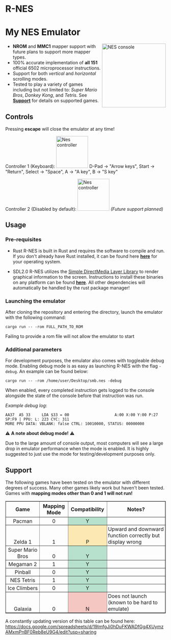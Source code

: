

# R-NES 

# My NES Emulator

<img src="https://upload.wikimedia.org/wikipedia/commons/thumb/b/b2/NES-Console-Set.png/1280px-NES-Console-Set.png"
     align="right" alt="NES console" width="200">

* <b>NROM</b> and <b>MMC1</b> mapper support with future plans to support more mapper types.
* 100% accurate implementation of <b>all 151</b> official 6502 microprocessor instructions.
* Support for both <i>vertical</i> and <i>horizontal</i> scrolling modes.
* Tested to play a variety of games including but not limited to: *Super Mario Bros*, *Donkey Kong*, and *Tetris*.
  See <a href="#support"><b>Support</b></a> for details on supported games.



## Controls
Pressing **escape** will close the emulator at any time!

Controller 1 (Keyboard):
<img src="https://upload.wikimedia.org/wikipedia/commons/3/30/Nes_controller.svg" alt="Nes controller" width="100"/> D-Pad -> "Arrow keys", Start -> "Return", Select -> "Space", A -> "A key", B -> "S key"

Controller 2 (Disabled by default):
<img src="https://upload.wikimedia.org/wikipedia/commons/3/30/Nes_controller.svg" alt="Nes controller" width="100"/> *(Future support planned)*

## Usage

### Pre-requisites

- Rust
R-NES is built in Rust and requires the software to compile and run. If you don't already have Rust installed, it can be found here [**here**](https://www.rust-lang.org/tools/install) for your operating system.

- SDL2.0
R-NES utilizes the [Simple DirectMedia Layer Library](https://www.libsdl.org/) to render graphical information to the screen. Instructions to install these binaries on any platform can be found [**here**](https://github.com/Rust-SDL2/rust-sdl2?tab=readme-ov-file#sdl20-development-libraries). All other dependencies will automatically be handled by the rust package manager!


### Launching the emulator

After cloning the repository and entering the directory, launch the emulator with the following command:

`cargo run -- -rom FULL_PATH_TO_ROM`

Failing to provide a rom file will not allow the emulator to start

### Additional parameters

For development purposes, the emulator also comes with toggleable debug mode. Enabling debug mode is as easy as launching R-NES with the flag `-debug`. An example can be found below:

`cargo run -- -rom /home/user/Desktop/smb.nes -debug`

When enabled, every completed instruction gets logged to the console alongside the state of the console before that instruction was run. 

*Example debug log*:
```
AA37  A5 33     LDA $33 = 00                    A:00 X:00 Y:00 P:27 SP:F9 | PPU: L: 223 CYC: 311
MORE PPU DATA: VBLANK: false CTRL: 10010000, STATUS: 00000000
```



⚠️ **A note about debug mode!** ⚠️

Due to the large amount of console output, most computers will see a large drop in emulator performance when the mode is enabled. It is highly suggested to just use the mode for testing/development purposes only.
## Support

The following games have been tested on the emulator with different degrees of success. Many other games likely work but haven't been tested. Games with **mapping modes other than 0 and 1 will not run!**

<table cellspacing="0" cellpadding="0" dir="ltr" border="1" style="" data-sheets-root="1" data-sheets-baot="1">
  <thead>
    <tr style="height:21px;">
      <th>Game</th>
      <th>Mapping Mode</th>
      <th>Compatibility</th>
      <th>Notes?</th>
    </tr>
  </thead><colgroup><col width="169"><col width="100"><col width="100"><col width="437"></colgroup>
  <tbody>
    <tr style="height:21px;">
      <td style="overflow:hidden;padding:2px 3px 2px 3px;vertical-align:bottom;text-align:center;">Pacman</td>
      <td style="overflow:hidden;padding:2px 3px 2px 3px;vertical-align:bottom;text-align:center;">0</td>
      <td style="overflow:hidden;padding:2px 3px 2px 3px;vertical-align:bottom;background-color:#b7e1cd;text-align:center;">Y</td>
      <td style="overflow:hidden;padding:2px 3px 2px 3px;vertical-align:bottom;"></td>
    </tr>
    <tr style="height:21px;">
      <td style="overflow:hidden;padding:2px 3px 2px 3px;vertical-align:bottom;text-align:center;">Zelda 1</td>
      <td style="overflow:hidden;padding:2px 3px 2px 3px;vertical-align:bottom;text-align:center;">1</td>
      <td style="overflow:hidden;padding:2px 3px 2px 3px;vertical-align:bottom;background-color:#fce8b2;text-align:center;">P</td>
      <td style="overflow:hidden;padding:2px 3px 2px 3px;vertical-align:bottom;">Upward and downward function correctly but display wrong</td>
    </tr>
    <tr style="height:21px;">
      <td style="overflow:hidden;padding:2px 3px 2px 3px;vertical-align:bottom;text-align:center;">Super Mario Bros</td>
      <td style="overflow:hidden;padding:2px 3px 2px 3px;vertical-align:bottom;text-align:center;">0</td>
      <td style="overflow:hidden;padding:2px 3px 2px 3px;vertical-align:bottom;background-color:#b7e1cd;text-align:center;">Y</td>
      <td style="overflow:hidden;padding:2px 3px 2px 3px;vertical-align:bottom;"></td>
    </tr>
    <tr style="height:21px;">
      <td style="overflow:hidden;padding:2px 3px 2px 3px;vertical-align:bottom;text-align:center;">Megaman 2</td>
      <td style="overflow:hidden;padding:2px 3px 2px 3px;vertical-align:bottom;text-align:center;">1</td>
      <td style="overflow:hidden;padding:2px 3px 2px 3px;vertical-align:bottom;background-color:#b7e1cd;text-align:center;">Y</td>
      <td style="overflow:hidden;padding:2px 3px 2px 3px;vertical-align:bottom;"></td>
    </tr>
    <tr style="height:21px;">
      <td style="overflow:hidden;padding:2px 3px 2px 3px;vertical-align:bottom;text-align:center;">Pinball</td>
      <td style="overflow:hidden;padding:2px 3px 2px 3px;vertical-align:bottom;text-align:center;">0</td>
      <td style="overflow:hidden;padding:2px 3px 2px 3px;vertical-align:bottom;background-color:#b7e1cd;text-align:center;">Y</td>
      <td style="overflow:hidden;padding:2px 3px 2px 3px;vertical-align:bottom;"></td>
    </tr>
    <tr style="height:21px;">
      <td style="overflow:hidden;padding:2px 3px 2px 3px;vertical-align:bottom;text-align:center;">NES Tetris</td>
      <td style="overflow:hidden;padding:2px 3px 2px 3px;vertical-align:bottom;text-align:center;">1</td>
      <td style="overflow:hidden;padding:2px 3px 2px 3px;vertical-align:bottom;background-color:#b7e1cd;text-align:center;">Y</td>
      <td style="overflow:hidden;padding:2px 3px 2px 3px;vertical-align:bottom;"></td>
    </tr>
    <tr style="height:21px;">
      <td style="overflow:hidden;padding:2px 3px 2px 3px;vertical-align:bottom;text-align:center;">Ice Climbers</td>
      <td style="overflow:hidden;padding:2px 3px 2px 3px;vertical-align:bottom;text-align:center;">0</td>
      <td style="overflow:hidden;padding:2px 3px 2px 3px;vertical-align:bottom;background-color:#b7e1cd;text-align:center;">Y</td>
      <td style="overflow:hidden;padding:2px 3px 2px 3px;vertical-align:bottom;"></td>
    </tr>
    <tr style="height:21px;">
      <td style="overflow:hidden;padding:2px 3px 2px 3px;vertical-align:bottom;text-align:center;">Galaxia</td>
      <td style="overflow:hidden;padding:2px 3px 2px 3px;vertical-align:bottom;text-align:center;">0</td>
      <td style="overflow:hidden;padding:2px 3px 2px 3px;vertical-align:bottom;background-color:#f4c7c3;text-align:center;">N</td>
      <td style="overflow:hidden;padding:2px 3px 2px 3px;vertical-align:bottom;">Does not launch (known to be hard to emulate)</td>
    </tr>
  </tbody>
</table>

A constantly updating version of this table can be found here:
https://docs.google.com/spreadsheets/d/19lmfgJi0hDuFKWADfGg4XUymzAMxmPnBF0Reb8eU9G4/edit?usp=sharing

